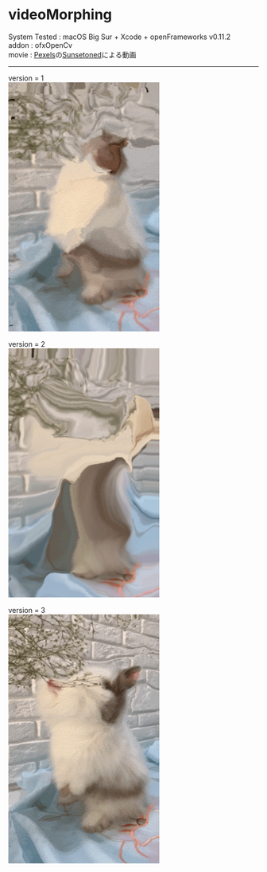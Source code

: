 # videoMorphing
System Tested : macOS Big Sur + Xcode + openFrameworks v0.11.2  
addon : ofxOpenCv  
movie : [Pexels](https://www.pexels.com/ja-jp/video/7235795/?utm_content=attributionCopyText&utm_medium=referral&utm_source=pexels)の[Sunsetoned](https://www.pexels.com/ja-jp/@sunsetoned?utm_content=attributionCopyText&utm_medium=referral&utm_source=pexels)による動画  

-----------------  

version = 1  
![](https://github.com/yuyurigi/videoMorphing/blob/main/210831_1.gif)  
  
version = 2  
![](https://github.com/yuyurigi/videoMorphing/blob/main/210831_2.gif)  

version = 3  
![](https://github.com/yuyurigi/videoMorphing/blob/main/210831_3.gif)  
